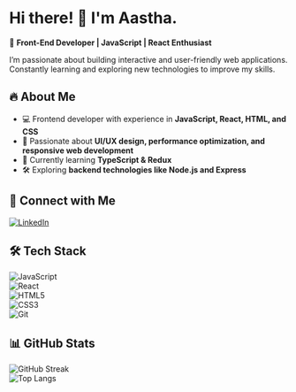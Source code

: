 
# **Hi there! 👋 I'm Aastha.**  

🚀 **Front-End Developer | JavaScript | React Enthusiast**  

I’m passionate about building interactive and user-friendly web applications. Constantly learning and exploring new technologies to improve my skills.  

## 🔥 **About Me**  
- 💻 Frontend developer with experience in **JavaScript, React, HTML, and CSS**  
- 🎯 Passionate about **UI/UX design, performance optimization, and responsive web development**  
- 🚀 Currently learning **TypeScript & Redux**  
- 🛠️ Exploring **backend technologies like Node.js and Express**  

## 🔗 **Connect with Me**  
[![LinkedIn]([https://img.shields.io/badge/LinkedIn-blue?style=flat&logo=linkedin)](https://linkedin.com/in/yourprofile](https://www.linkedin.com/in/aasthalakhanpal7/))  

## 🛠️ **Tech Stack**  
![JavaScript](https://img.shields.io/badge/JavaScript-F7DF1E?style=flat&logo=javascript&logoColor=black)  
![React](https://img.shields.io/badge/React-61DAFB?style=flat&logo=react&logoColor=black)  
![HTML5](https://img.shields.io/badge/HTML5-E34F26?style=flat&logo=html5&logoColor=white)  
![CSS3](https://img.shields.io/badge/CSS3-1572B6?style=flat&logo=css3&logoColor=white)  
![Git](https://img.shields.io/badge/Git-F05032?style=flat&logo=git&logoColor=white)  

## 📊 **GitHub Stats**  
![GitHub Streak](https://github-readme-streak-stats.herokuapp.com/?user=your-username&theme=react)  
![Top Langs](https://github-readme-stats.vercel.app/api/top-langs/?username=your-username&layout=compact&theme=react)  
